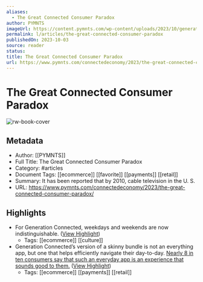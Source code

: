 ```yaml
---
aliases:
  - The Great Connected Consumer Paradox
author: PYMNTS
imageUrl: https://content.pymnts.com/wp-content/uploads/2023/10/generation-connected-1000x600.jpg
permalink: l/articles/the-great-connected-consumer-paradox
publishedOn: 2023-10-03
source: reader
status: 
title: The Great Connected Consumer Paradox
url: https://www.pymnts.com/connectedeconomy/2023/the-great-connected-consumer-paradox/
---
```

# The Great Connected Consumer Paradox

![rw-book-cover](https://content.pymnts.com/wp-content/uploads/2023/10/generation-connected-1000x600.jpg)

## Metadata

- Author: [[PYMNTS]]
- Full Title: The Great Connected Consumer Paradox
- Category: #articles
- Document Tags: [[ecommerce]] [[favorite]] [[payments]] [[retail]]
- Summary: It has been reported that by 2010, cable television in the U. S.
- URL: https://www.pymnts.com/connectedeconomy/2023/the-great-connected-consumer-paradox/

## Highlights

- For Generation Connected, weekdays and weekends are now indistinguishable. ([View Highlight](https://read.readwise.io/read/01hbzhennexznzkrg2s6dbehpt))
    - Tags: [[ecommerce]] [[culture]]
- Generation Connected’s version of a skinny bundle is not an everything app, but one that helps efficiently navigate their day-to-day. [Nearly 8 in ten consumers say that such an everyday app is an experience that sounds good to them.](https://www.pymnts.com/consumer-insights/2023/nearly-60percent-of-us-consumers-want-to-manage-savings-via-an-everyday-app/) ([View Highlight](https://read.readwise.io/read/01hbzhmj0g72hg094aae1e2h4t))
    - Tags: [[ecommerce]] [[payments]] [[retail]]
